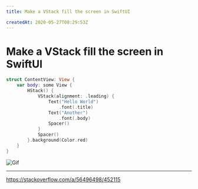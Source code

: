 ```yaml
---
title: Make a VStack fill the screen in SwiftUI

createdAt: 2020-05-27T08:29:53Z
---
```


# Make a VStack fill the screen in SwiftUI

```swift
struct ContentView: View {
    var body: some View {
        HStack() {
            VStack(alignment: .leading) {
                Text("Hello World")
                    .font(.title)
                Text("Another")
                    .font(.body)
                Spacer()
            }
            Spacer()
        }.background(Color.red)
    }
}
```

![Gif](https://i.stack.imgur.com/5Ob2W.gif)

---

https://stackoverflow.com/a/56496498/452115